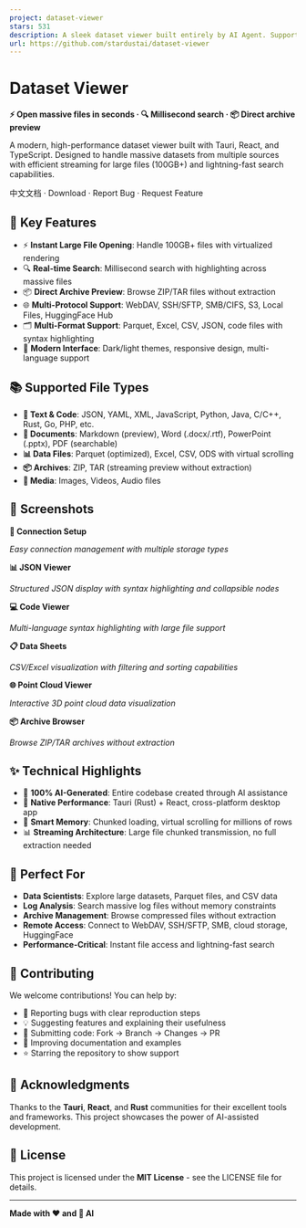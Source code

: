 ```yaml
---
project: dataset-viewer
stars: 531
description: A sleek dataset viewer built entirely by AI Agent. Supports streaming large files from WebDAV, S3, SSH, Local or Hugging Face.
url: https://github.com/stardustai/dataset-viewer
---
```


Dataset Viewer
==============

**⚡ Open massive files in seconds · 🔍 Millisecond search · 📦 Direct archive preview**

A modern, high-performance dataset viewer built with Tauri, React, and TypeScript. Designed to handle massive datasets from multiple sources with efficient streaming for large files (100GB+) and lightning-fast search capabilities.

中文文档 · Download · Report Bug · Request Feature

🚀 Key Features
---------------

-   ⚡ **Instant Large File Opening**: Handle 100GB+ files with virtualized rendering
-   🔍 **Real-time Search**: Millisecond search with highlighting across massive files
-   📦 **Direct Archive Preview**: Browse ZIP/TAR files without extraction
-   🌐 **Multi-Protocol Support**: WebDAV, SSH/SFTP, SMB/CIFS, S3, Local Files, HuggingFace Hub
-   🗂️ **Multi-Format Support**: Parquet, Excel, CSV, JSON, code files with syntax highlighting
-   🎨 **Modern Interface**: Dark/light themes, responsive design, multi-language support

📚 Supported File Types
-----------------------

-   **📄 Text & Code**: JSON, YAML, XML, JavaScript, Python, Java, C/C++, Rust, Go, PHP, etc.
-   **📝 Documents**: Markdown (preview), Word (.docx/.rtf), PowerPoint (.pptx), PDF (searchable)
-   **📊 Data Files**: Parquet (optimized), Excel, CSV, ODS with virtual scrolling
-   **📦 Archives**: ZIP, TAR (streaming preview without extraction)
-   **📱 Media**: Images, Videos, Audio files

📸 Screenshots
--------------

**🔗 Connection Setup**  
  
_Easy connection management with multiple storage types_

**📊 JSON Viewer**  
  
_Structured JSON display with syntax highlighting and collapsible nodes_

**💻 Code Viewer**  
  
_Multi-language syntax highlighting with large file support_

**📋 Data Sheets**  
  
_CSV/Excel visualization with filtering and sorting capabilities_

**🌐 Point Cloud Viewer**  
  
_Interactive 3D point cloud data visualization_

**📦 Archive Browser**  
  
_Browse ZIP/TAR archives without extraction_

✨ Technical Highlights
----------------------

-   🤖 **100% AI-Generated**: Entire codebase created through AI assistance
-   🚀 **Native Performance**: Tauri (Rust) + React, cross-platform desktop app
-   🧠 **Smart Memory**: Chunked loading, virtual scrolling for millions of rows
-   📊 **Streaming Architecture**: Large file chunked transmission, no full extraction needed

🎯 Perfect For
--------------

-   **Data Scientists**: Explore large datasets, Parquet files, and CSV data
-   **Log Analysis**: Search massive log files without memory constraints
-   **Archive Management**: Browse compressed files without extraction
-   **Remote Access**: Connect to WebDAV, SSH/SFTP, SMB, cloud storage, HuggingFace
-   **Performance-Critical**: Instant file access and lightning-fast search

🤝 Contributing
---------------

We welcome contributions! You can help by:

-   🐛 Reporting bugs with clear reproduction steps
-   💡 Suggesting features and explaining their usefulness
-   🔧 Submitting code: Fork → Branch → Changes → PR
-   📖 Improving documentation and examples
-   ⭐ Starring the repository to show support

🙏 Acknowledgments
------------------

Thanks to the **Tauri**, **React**, and **Rust** communities for their excellent tools and frameworks. This project showcases the power of AI-assisted development.

📄 License
----------

This project is licensed under the **MIT License** - see the LICENSE file for details.

* * *

**Made with ❤️ and 🤖 AI**
